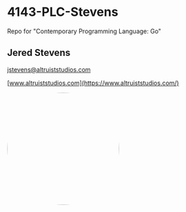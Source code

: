 # 4143-PLC-Stevens
Repo for "Contemporary Programming Language: Go" 
## Jered Stevens
[jstevens@altruiststudios.com](mailto:jstevens@altruiststudios.com)

[www.altruiststudios.com](https://www.altruiststudios.com/)

<img style="height:auto; border-radius:50%;" alt="" width="260" height="260" src="https://avatars.githubusercontent.com/u/48135909?v=4">

